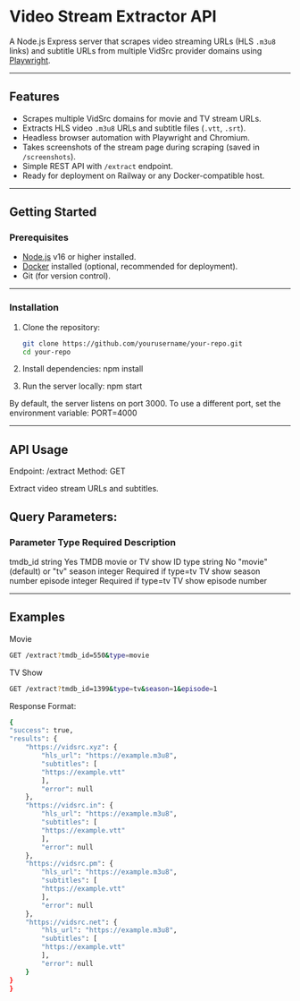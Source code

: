 # Video Stream Extractor API

A Node.js Express server that scrapes video streaming URLs (HLS `.m3u8` links) and subtitle URLs from multiple VidSrc provider domains using [Playwright](https://playwright.dev/).

---

## Features

- Scrapes multiple VidSrc domains for movie and TV stream URLs.
- Extracts HLS video `.m3u8` URLs and subtitle files (`.vtt`, `.srt`).
- Headless browser automation with Playwright and Chromium.
- Takes screenshots of the stream page during scraping (saved in `/screenshots`).
- Simple REST API with `/extract` endpoint.
- Ready for deployment on Railway or any Docker-compatible host.

---

## Getting Started

### Prerequisites

- [Node.js](https://nodejs.org/) v16 or higher installed.
- [Docker](https://www.docker.com/) installed (optional, recommended for deployment).
- Git (for version control).

---

### Installation

1. Clone the repository:

   ```bash
   git clone https://github.com/yourusername/your-repo.git
   cd your-repo

   ```

2. Install dependencies:
   npm install

3. Run the server locally:
   npm start

By default, the server listens on port 3000. To use a different port, set the environment variable: PORT=4000

---

## API Usage

Endpoint: /extract
Method: GET

Extract video stream URLs and subtitles.

## Query Parameters:

### Parameter Type Required Description

tmdb_id string Yes TMDB movie or TV show ID
type string No "movie" (default) or "tv"
season integer Required if type=tv TV show season number
episode integer Required if type=tv TV show episode number

---

## Examples

Movie

```bash
GET /extract?tmdb_id=550&type=movie
```

TV Show

```bash
GET /extract?tmdb_id=1399&type=tv&season=1&episode=1
```

Response Format:

```bash
{
"success": true,
"results": {
    "https://vidsrc.xyz": {
        "hls_url": "https://example.m3u8",
        "subtitles": [
        "https://example.vtt"
        ],
        "error": null
    },
    "https://vidsrc.in": {
        "hls_url": "https://example.m3u8",
        "subtitles": [
        "https://example.vtt"
        ],
        "error": null
    },
    "https://vidsrc.pm": {
        "hls_url": "https://example.m3u8",
        "subtitles": [
        "https://example.vtt"
        ],
        "error": null
    },
    "https://vidsrc.net": {
        "hls_url": "https://example.m3u8",
        "subtitles": [
        "https://example.vtt"
        ],
        "error": null
    }
}
}
```
